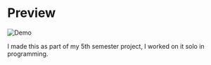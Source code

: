 # Preview

![Demo](https://raw.githubusercontent.com/AlexanderPfeifer/5thSemester-BrainStorming---Local-PvP/main/BrainStormingTrailer.gif)

I made this as part of my 5th semester project, I worked on it solo in programming.
